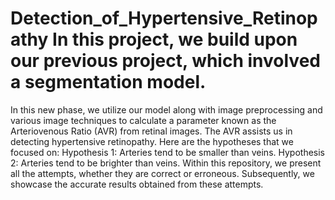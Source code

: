 # Detection_of_Hypertensive_Retinopathy In this project, we build upon our previous project, which involved a segmentation model.
In this new phase, we utilize our model along with image preprocessing and various image techniques to calculate a parameter known as the Arteriovenous Ratio (AVR) from retinal images. 
The AVR assists us in detecting hypertensive retinopathy. Here are the hypotheses that we focused on:
Hypothesis 1: Arteries tend to be smaller than veins.
Hypothesis 2: Arteries tend to be brighter than veins.
Within this repository, we present all the attempts, whether they are correct or erroneous.
Subsequently, we showcase the accurate results obtained from these attempts.

